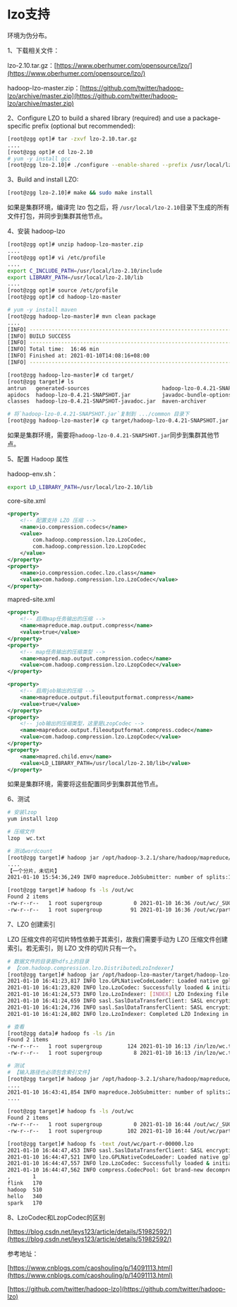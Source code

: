 # lzo支持

环境为伪分布。

1、下载相关文件：

lzo-2.10.tar.gz：[https://www.oberhumer.com/opensource/lzo/](https://www.oberhumer.com/opensource/lzo/)

hadoop-lzo-master.zip：[https://github.com/twitter/hadoop-lzo/archive/master.zip](https://github.com/twitter/hadoop-lzo/archive/master.zip)

2、Configure LZO to build a shared library (required) and use a package-specific prefix (optional but recommended): 

```sh
[root@zgg opt]# tar -zxvf lzo-2.10.tar.gz 
....
[root@zgg opt]# cd lzo-2.10
# yum -y install gcc 
[root@zgg lzo-2.10]# ./configure --enable-shared --prefix /usr/local/lzo-2.10
```

3、Build and install LZO: 

```sh
[root@zgg lzo-2.10]# make && sudo make install
```

如果是集群环境，编译完 lzo 包之后，将 `/usr/local/lzo-2.10`目录下生成的所有文件打包，并同步到集群其他节点。

4、安装 hadoop-lzo

```sh
[root@zgg opt]# unzip hadoop-lzo-master.zip
....
[root@zgg opt]# vi /etc/profile
....
export C_INCLUDE_PATH=/usr/local/lzo-2.10/include
export LIBRARY_PATH=/usr/local/lzo-2.10/lib
....
[root@zgg opt]# source /etc/profile
[root@zgg opt]# cd hadoop-lzo-master

# yum -y install maven
[root@zgg hadoop-lzo-master]# mvn clean package
....
[INFO] ------------------------------------------------------------------------
[INFO] BUILD SUCCESS
[INFO] ------------------------------------------------------------------------
[INFO] Total time:  16:46 min
[INFO] Finished at: 2021-01-10T14:08:16+08:00
[INFO] ------------------------------------------------------------------------

[root@zgg hadoop-lzo-master]# cd target/
[root@zgg target]# ls
antrun   generated-sources                       hadoop-lzo-0.4.21-SNAPSHOT-sources.jar  native
apidocs  hadoop-lzo-0.4.21-SNAPSHOT.jar          javadoc-bundle-options                  test-classes
classes  hadoop-lzo-0.4.21-SNAPSHOT-javadoc.jar  maven-archiver

# 将`hadoop-lzo-0.4.21-SNAPSHOT.jar`复制到 .../common 目录下
[root@zgg hadoop-lzo-master]# cp target/hadoop-lzo-0.4.21-SNAPSHOT.jar /opt/hadoop-3.2.1/share/hadoop/common
```

如果是集群环境，需要将`hadoop-lzo-0.4.21-SNAPSHOT.jar`同步到集群其他节点。

5、配置 Hadoop 属性

hadoop-env.sh：

```sh
export LD_LIBRARY_PATH=/usr/local/lzo-2.10/lib
```

core-site.xml

```xml
<property>
	<!-- 配置支持 LZO 压缩 -->
	<name>io.compression.codecs</name>
	<value>
		com.hadoop.compression.lzo.LzoCodec,
		com.hadoop.compression.lzo.LzopCodec
	</value>
</property>
<property>
 	<name>io.compression.codec.lzo.class</name>
 	<value>com.hadoop.compression.lzo.LzoCodec</value>
</property>
```
mapred-site.xml

```xml
<property>
	<!-- 启用map任务输出的压缩 -->
    <name>mapreduce.map.output.compress</name>
    <value>true</value>
</property>
<property>
	<!-- map任务输出的压缩类型 -->
    <name>mapred.map.output.compression.codec</name>
    <value>com.hadoop.compression.lzo.LzopCodec</value>
</property>

<property>
	<!-- 启用job输出的压缩 -->
    <name>mapreduce.output.fileoutputformat.compress</name>
    <value>true</value>
</property>
<property>
	<!-- job输出的压缩类型，这里是LzopCodec -->
    <name>mapreduce.output.fileoutputformat.compress.codec</name>
    <value>com.hadoop.compression.lzo.LzopCodec</value>
</property>
<property>
    <name>mapred.child.env</name>
    <value>LD_LIBRARY_PATH=/usr/local/lzo-2.10/lib</value>
</property>
```

如果是集群环境，需要将这些配置同步到集群其他节点。

6、测试

```sh
# 安装lzop
yum install lzop

# 压缩文件
lzop  wc.txt

# 测试wordcount
[root@zgg target]# hadoop jar /opt/hadoop-3.2.1/share/hadoop/mapreduce/hadoop-mapreduce-examples-3.2.1.jar wordcount /in/wc.txt.lzo /out/wc
....
【一个分片，未切片】
2021-01-10 15:54:36,249 INFO mapreduce.JobSubmitter: number of splits:1

[root@zgg target]# hadoop fs -ls /out/wc    
Found 2 items
-rw-r--r--   1 root supergroup          0 2021-01-10 16:36 /out/wc/_SUCCESS
-rw-r--r--   1 root supergroup         91 2021-01-10 16:36 /out/wc/part-r-00000.lzo
```

7、LZO 创建索引

LZO 压缩文件的可切片特性依赖于其索引，故我们需要手动为 LZO 压缩文件创建索引。若无索引，则 LZO 文件的切片只有一个。

```sh
# 数据文件的目录是hdfs上的目录
# 【com.hadoop.compression.lzo.DistributedLzoIndexer】
[root@zgg target]# hadoop jar /opt/hadoop-lzo-master/target/hadoop-lzo-0.4.21-SNAPSHOT.jar com.hadoop.compression.lzo.LzoIndexer /in/wc.txt.lzo 
2021-01-10 16:41:23,817 INFO lzo.GPLNativeCodeLoader: Loaded native gpl library from the embedded binaries
2021-01-10 16:41:23,820 INFO lzo.LzoCodec: Successfully loaded & initialized native-lzo library [hadoop-lzo rev 5dbdddb8cfb544e58b4e0b9664b9d1b66657faf5]
2021-01-10 16:41:24,573 INFO lzo.LzoIndexer: [INDEX] LZO Indexing file /in/wc.txt.lzo, size 0.00 GB...
2021-01-10 16:41:24,659 INFO sasl.SaslDataTransferClient: SASL encryption trust check: localHostTrusted = false, remoteHostTrusted = false
2021-01-10 16:41:24,736 INFO sasl.SaslDataTransferClient: SASL encryption trust check: localHostTrusted = false, remoteHostTrusted = false
2021-01-10 16:41:24,802 INFO lzo.LzoIndexer: Completed LZO Indexing in 0.23 seconds (0.00 MB/s).  Index size is 0.01 KB.

# 查看
[root@zgg data]# hadoop fs -ls /in
Found 2 items
-rw-r--r--   1 root supergroup        124 2021-01-10 16:13 /in/lzo/wc.txt.lzo
-rw-r--r--   1 root supergroup          8 2021-01-10 16:13 /in/lzo/wc.txt.lzo.index

# 测试
# 【输入路径也必须包含索引文件】
[root@zgg target]# hadoop jar /opt/hadoop-3.2.1/share/hadoop/mapreduce/hadoop-mapreduce-examples-3.2.1.jar wordcount /in/lzo /out/wc
....
2021-01-10 16:43:41,854 INFO mapreduce.JobSubmitter: number of splits:2
....

[root@zgg target]# hadoop fs -ls /out/wc
Found 2 items
-rw-r--r--   1 root supergroup          0 2021-01-10 16:44 /out/wc/_SUCCESS
-rw-r--r--   1 root supergroup        102 2021-01-10 16:44 /out/wc/part-r-00000.lzo

[root@zgg target]# hadoop fs -text /out/wc/part-r-00000.lzo
2021-01-10 16:44:47,453 INFO sasl.SaslDataTransferClient: SASL encryption trust check: localHostTrusted = false, remoteHostTrusted = false
2021-01-10 16:44:47,521 INFO lzo.GPLNativeCodeLoader: Loaded native gpl library from the embedded binaries
2021-01-10 16:44:47,557 INFO lzo.LzoCodec: Successfully loaded & initialized native-lzo library [hadoop-lzo rev 5dbdddb8cfb544e58b4e0b9664b9d1b66657faf5]
2021-01-10 16:44:47,562 INFO compress.CodecPool: Got brand-new decompressor [.lzo]
,       1
flink   170
hadoop  510
hello   340
spark   170
```

8、LzoCodec和LzopCodec的区别

[https://blog.csdn.net/leys123/article/details/51982592/](https://blog.csdn.net/leys123/article/details/51982592/)

参考地址：

[https://www.cnblogs.com/caoshouling/p/14091113.html](https://www.cnblogs.com/caoshouling/p/14091113.html)

[https://github.com/twitter/hadoop-lzo](https://github.com/twitter/hadoop-lzo)